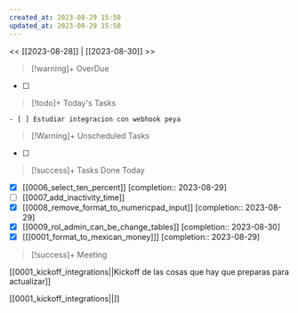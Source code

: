 ```yaml
---
created_at: 2023-08-29 15:50
updated_at: 2023-08-29 15:50
---
```


<< [[2023-08-28]] | [[2023-08-30]] >>


> [!warning]+ OverDue

- [ ] 

> [!todo]+ Today's Tasks

	- [ ] Estudiar integracion con webhook peya

> [!Warning]+ Unscheduled Tasks

- [ ] 

> [!success]+ Tasks Done Today

- [x] [[0006_select_ten_percent]]  [completion:: 2023-08-29]
- [ ] [[0007_add_inactivity_time]]
- [x] [[0008_remove_format_to_numericpad_input]]  [completion:: 2023-08-29]
- [x] [[0009_rol_admin_can_be_change_tables]]  [completion:: 2023-08-30]
- [x] [[[0001_format_to_mexican_money]]]  [completion:: 2023-08-29]

> [!success]+ Meeting

[[0001_kickoff_integrations||Kickoff de las cosas que hay que preparas para actualizar]]

[[0001_kickoff_integrations||]]